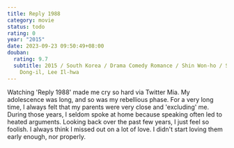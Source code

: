 ```yaml
---
title: Reply 1988
category: movie
status: todo
rating: 0
year: "2015"
date: 2023-09-23 09:50:49+08:00
douban:
  rating: 9.7
  subtitle: 2015 / South Korea / Drama Comedy Romance / Shin Won-ho / Sung
    Dong-il, Lee Il-hwa
---
```


Watching 'Reply 1988' made me cry so hard via Twitter Mia. My adolescence was long, and so was my rebellious phase. For a very long time, I always felt that my parents were very close and 'excluding' me. During those years, I seldom spoke at home because speaking often led to heated arguments. Looking back over the past few years, I just feel so foolish. I always think I missed out on a lot of love. I didn't start loving them early enough, nor properly.

